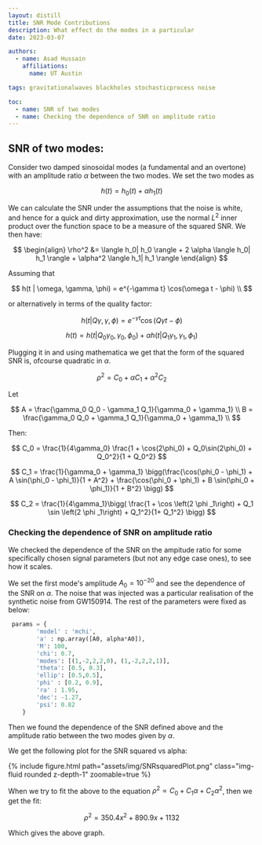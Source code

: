 ```yaml
---
layout: distill
title: SNR Mode Contributions
description: What effect do the modes in a particular
date: 2023-03-07

authors:
  - name: Asad Hussain
    affiliations:
      name: UT Austin

tags: gravitationalwaves blackholes stochasticprocess noise

toc:
  - name: SNR of two modes
  - name: Checking the dependence of SNR on amplitude ratio
---
```


## SNR of two modes:

Consider two damped sinosoidal modes (a fundamental and an overtone) with an amplitude ratio $\alpha$ between the two modes. We set the two modes as 


$$
h(t) = h_0(t) + \alpha h_1(t)
$$


 We can calculate the SNR under the assumptions that the noise is white, and hence for a quick and dirty approximation, use the normal $L^2$ inner product over the function space to be a measure of the squared SNR.  We then have:


$$
\begin{align}
\rho^2 &= \langle h_0| h_0 \rangle + 2 \alpha \langle h_0| h_1 \rangle + \alpha^2 \langle h_1| h_1 \rangle
\end{align}
$$


Assuming that 


$$
h(t | \omega, \gamma, \phi) = e^{-\gamma t} \cos(\omega t - \phi) \\
$$


or alternatively in terms of the quality factor:


$$
h(t|Q\gamma, \gamma, \phi) = e^{-\gamma t}\cos(Q\gamma t - \phi)
$$




$$
h(t) = h(t | Q_0\gamma_0, \gamma_0, \phi_0) + \alpha h(t | Q_1\gamma_1, \gamma_1, \phi_1)
$$



Plugging it in and using mathematica we get that the form of the squared SNR is, ofcourse quadratic in $\alpha$.


$$
\rho^2 = C_0 + \alpha C_1 + \alpha^2 C_2
$$


Let


$$
A = \frac{\gamma_0 Q_0 - \gamma_1 Q_1}{\gamma_0 + \gamma_1} \\
B = \frac{\gamma_0 Q_0 + \gamma_1 Q_1}{\gamma_0 + \gamma_1} \\
$$


Then:


$$
C_0 = \frac{1}{4\gamma_0} \frac{1 + \cos(2\phi_0) + Q_0\sin(2\phi_0) + Q_0^2}{1 + Q_0^2}
$$




$$
C_1 = \frac{1}{\gamma_0 + \gamma_1} \bigg(\frac{\cos(\phi_0 - \phi_1) + A \sin(\phi_0 - \phi_1)}{1 + A^2} + \frac{\cos(\phi_0 + \phi_1) + B \sin(\phi_0 + \phi_1)}{1 + B^2} \bigg)
$$




$$
C_2 = \frac{1}{4\gamma_1}\bigg( \frac{1 + \cos \left(2 \phi
   _1\right) + Q_1 \sin \left(2 \phi _1\right) + Q_1^2}{1+ Q_1^2}  \bigg)
$$



### Checking the dependence of SNR on amplitude ratio

We checked the dependence of the SNR on the ampitude ratio for some specifically chosen signal parameters (but not any edge case ones), to see how it scales. 

We set the first mode's amplitude $A_0 = 10^{-20}$ and see the dependence of the SNR on $\alpha$. The noise that was injected was a particular realisation of the synthetic noise from GW150914.  The rest of the parameters were fixed as below:

```python
 params = {
        'model' : 'mchi',
        'a' : np.array([A0, alpha*A0]),
        'M': 100,
        'chi': 0.7,
        'modes': [(1,-2,2,2,0), (1,-2,2,2,1)],
        'theta': [0.5, 0.3],
        'ellip': [0.5,0.5],
        'phi' : [0.2, 0.9], 
        'ra' : 1.95,
        'dec': -1.27,
        'psi': 0.82
    }
```

Then we found the dependence of the SNR defined above and the amplitude ratio between the two modes given by $\alpha$. 

We get the following plot for the SNR squared vs alpha:

{% include figure.html path="assets/img/SNRsquaredPlot.png" class="img-fluid rounded z-depth-1" zoomable=true %}

When we try to fit the above to the equation $\rho^2 \propto C_0 + C_1\alpha + C_2\alpha^2$, then we get the fit:


$$
\rho^2 = 350.4 x^2 + 890.9 x + 1132
$$


Which gives the above graph. 

